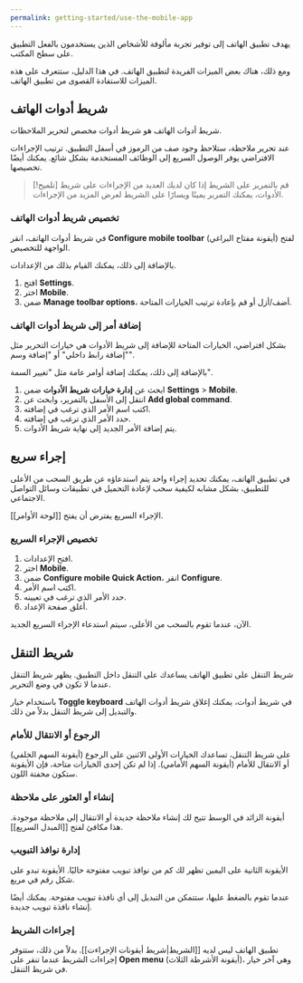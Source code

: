 ```yaml
---
permalink: getting-started/use-the-mobile-app
---
```


يهدف تطبيق الهاتف إلى توفير تجربة مألوفة للأشخاص الذين يستخدمون بالفعل التطبيق على سطح المكتب.

ومع ذلك، هناك بعض الميزات الفريدة لتطبيق الهاتف. في هذا الدليل، ستتعرف على هذه الميزات للاستفادة القصوى من تطبيق الهاتف.

## شريط أدوات الهاتف

شريط أدوات الهاتف هو شريط أدوات مخصص لتحرير الملاحظات.

عند تحرير ملاحظة، ستلاحظ وجود صف من الرموز في أسفل التطبيق. ترتيب الإجراءات الافتراضي يوفر الوصول السريع إلى الوظائف المستخدمة بشكل شائع. يمكنك أيضًا تخصيصها.

> [!تلميح] قم بالتمرير على الشريط
> إذا كان لديك العديد من الإجراءات على شريط الأدوات، يمكنك التمرير يمينًا ويسارًا على الشريط لعرض المزيد من الإجراءات.

### تخصيص شريط أدوات الهاتف

في شريط أدوات الهاتف، انقر **Configure mobile toolbar** (أيقونة مفتاح البراغي) لفتح الواجهة للتخصيص.

بالإضافة إلى ذلك، يمكنك القيام بذلك من الإعدادات.

1. افتح **Settings**.
2. اختر **Mobile**.
3. ضمن **Manage toolbar options**، أضف/أزل أو قم بإعادة ترتيب الخيارات المتاحة.

### إضافة أمر إلى شريط أدوات الهاتف

بشكل افتراضي، الخيارات المتاحة للإضافة إلى شريط الأدوات هي خيارات التحرير مثل "إضافة رابط داخلي" أو "إضافة وسم".

بالإضافة إلى ذلك، يمكنك إضافة أوامر عامة مثل "تغيير السمة".

1. ابحث عن **إدارة خيارات شريط الأدوات** ضمن **Settings** > **Mobile**.
2. انتقل إلى الأسفل بالتمرير، وابحث عن **Add global command**.
3. اكتب اسم الأمر الذي ترغب في إضافته.
4. حدد الأمر الذي ترغب في إضافته.
5. يتم إضافة الأمر الجديد إلى نهاية شريط الأدوات.

## إجراء سريع

في تطبيق الهاتف، يمكنك تحديد إجراء واحد يتم استدعاؤه عن طريق السحب من الأعلى للتطبيق، بشكل مشابه لكيفية سحب لإعادة التحميل في تطبيقات وسائل التواصل الاجتماعي.

الإجراء السريع يفترض أن يفتح [[لوحة الأوامر]].

### تخصيص الإجراء السريع

1. افتح الإعدادات.
2. اختر **Mobile**.
3. ضمن **Configure mobile Quick Action**، انقر **Configure**.
4. اكتب اسم الأمر.
5. حدد الأمر الذي ترغب في تعيينه.
6. أغلق صفحة الإعداد.

الآن، عندما تقوم بالسحب من الأعلى، سيتم استدعاء الإجراء السريع الجديد.

## شريط التنقل

شريط التنقل على تطبيق الهاتف يساعدك على التنقل داخل التطبيق. يظهر شريط التنقل عندما لا تكون في وضع التحرير.

باستخدام خيار **Toggle keyboard** في شريط أدوات، يمكنك إغلاق شريط أدوات الهاتف والتبديل إلى شريط التنقل بدلاً من ذلك.

### الرجوع أو الانتقال للأمام

على شريط التنقل، تساعدك الخيارات الأولى الاثنين على الرجوع (أيقونة السهم الخلفي) أو الانتقال للأمام (أيقونة السهم الأمامي). إذا لم تكن إحدى الخيارات متاحة، فإن الأيقونة ستكون مخفتة اللون.

### إنشاء أو العثور على ملاحظة

أيقونة الزائد في الوسط تتيح لك إنشاء ملاحظة جديدة أو الانتقال إلى ملاحظة موجودة. هذا مكافئ لفتح [[المبدل السريع]].

### إدارة نوافذ التبويب

الأيقونة الثانية على اليمين تظهر لك كم من نوافذ تبويب مفتوحة حاليًا. الأيقونة تبدو على شكل رقم في مربع.

عندما تقوم بالضغط عليها، ستتمكن من التبديل إلى أي نافذة تبويب مفتوحة. يمكنك أيضًا إنشاء نافذة تبويب جديدة.

### إجراءات الشريط

تطبيق الهاتف ليس لديه [[الشريط|شريط أيقونات الإجراءت]]. بدلاً من ذلك، ستتوفر إجراءات الشريط عندما تنقر على **Open menu** (أيقونة الأشرطة الثلاث)، وهي آخر خيار في شريط التنقل.
